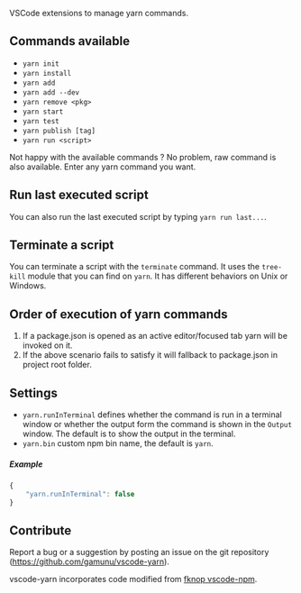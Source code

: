 VSCode extensions to manage yarn commands.

## Commands available

* `yarn init`
* `yarn install`
* `yarn add`
* `yarn add --dev`
* `yarn remove <pkg>`
* `yarn start`
* `yarn test`
* `yarn publish [tag]`
* `yarn run <script>`

Not happy with the available commands ? No problem, raw command is also available. Enter any yarn command you want.

## Run last executed script

You can also run the last executed script by typing `yarn run last...`.

## Terminate a script

You can terminate a script with the `terminate` command. It uses the `tree-kill` module that you can find on `yarn`.
It has different behaviors on Unix or Windows. 

## Order of execution of yarn commands

01. If a package.json is opened as an active editor/focused tab yarn will be invoked on it.
02. If the above scenario fails to satisfy it will fallback to package.json in project root folder.

## Settings
- `yarn.runInTerminal` defines whether the command is run
in a terminal window or whether the output form the command is shown in the `Output` window. The default is to show the output in the terminal.
- `yarn.bin` custom npm bin name, the default is `yarn`.

##### Example
```javascript
{
	"yarn.runInTerminal": false
}
```

## Contribute

Report a bug or a suggestion by posting an issue on the git repository (https://github.com/gamunu/vscode-yarn).

vscode-yarn incorporates code modified from [fknop vscode-npm](https://github.com/fknop/vscode-npm).